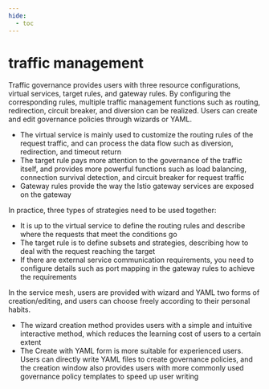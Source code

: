 ```yaml
---
hide:
  - toc
---
```


# traffic management

Traffic governance provides users with three resource configurations, virtual services, target rules, and gateway rules.
By configuring the corresponding rules, multiple traffic management functions such as routing, redirection, circuit breaker, and diversion can be realized. Users can create and edit governance policies through wizards or YAML.

- The virtual service is mainly used to customize the routing rules of the request traffic, and can process the data flow such as diversion, redirection, and timeout return
- The target rule pays more attention to the governance of the traffic itself, and provides more powerful functions such as load balancing, connection survival detection, and circuit breaker for request traffic
- Gateway rules provide the way the Istio gateway services are exposed on the gateway

In practice, three types of strategies need to be used together:

- It is up to the virtual service to define the routing rules and describe where the requests that meet the conditions go
- The target rule is to define subsets and strategies, describing how to deal with the request reaching the target
- If there are external service communication requirements, you need to configure details such as port mapping in the gateway rules to achieve the requirements

In the service mesh, users are provided with wizard and YAML two forms of creation/editing, and users can choose freely according to their personal habits.

- The wizard creation method provides users with a simple and intuitive interactive method, which reduces the learning cost of users to a certain extent
- The Create with YAML form is more suitable for experienced users. Users can directly write YAML files to create governance policies, and the creation window also provides users with more commonly used governance policy templates to speed up user writing